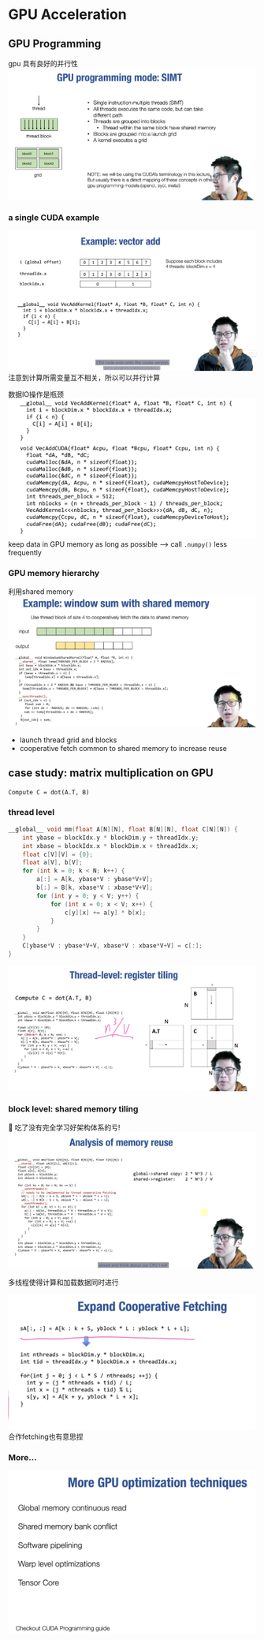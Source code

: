 # GPU Acceleration
## GPU Programming 
gpu 具有良好的并行性
![alt text](image.png)
### a single CUDA example
![alt text](image-1.png)
注意到计算所需变量互不相关，所以可以并行计算

数据IO操作是瓶颈
![alt text](image-2.png)
keep data in GPU memory as long as possible --> call `.numpy()` less frequently

### GPU memory hierarchy
利用shared memory
![alt text](image-3.png)
- launch thread grid and blocks
- cooperative fetch common to shared memory to increase reuse


## case study: matrix multiplication on GPU
```shell
Compute C = dot(A.T, B)
```
### thread level

```c++
__global__ void mm(float A[N][N], float B[N][N], float C[N][N]) {
    int ybase = blockIdx.y * blockDim.y + threadIdx.y;
    int xbase = blockIdx.x * blockDim.x + threadIdx.x;
    float c[V][V] = {0};
    float a[V], b[V];
    for (int k = 0; k < N; k++) {
        a[:] = A[k, ybase*V : ybase*V+V];
        b[:] = B[k, xbase*V : xbase*V+V];
        for (int y = 0; y < V; y++) {
            for (int x = 0; x < V; x++) {
                c[y][x] += a[y] * b[x];
            }
        }
    }
    C[ybase*V : ybase*V+V, xbase*V : xbase*V+V] = c[:];
}
```
![alt text](image-4.png)
### block level: shared memory tiling

:exploding_head: 吃了没有完全学习好架构体系的亏!
![alt text](image-5.png)

多线程使得计算和加载数据同时进行

![alt text](image-6.png)
合作fetching也有意思捏

### More...
![alt text](image-7.png)


